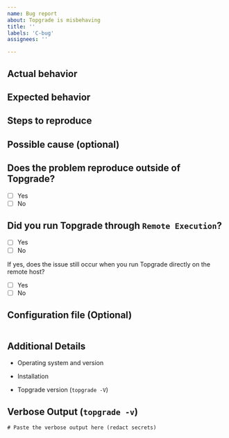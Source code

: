 ```yaml
---
name: Bug report
about: Topgrade is misbehaving
title: ''
labels: 'C-bug'
assignees: ''

---
```


<!--
Thanks for taking the time to fill out this bug report!
Please make sure to
[search for existing issues](https://github.com/topgrade-rs/topgrade/issues)
before filing a new one!

Questions labeled with `Optional` can be skipped.
-->

<!--
If you're here to report a "No asset found" error, please make sure that
at least one hour has passed since the last release was made.
-->

## Actual behavior

<!--
What actually happened?
-->

## Expected behavior

<!--
Describe the expected behavior
-->

## Steps to reproduce

<!--
A minimal example to reproduce the issue
-->

## Possible cause (optional)

<!--
If you know the possible cause of the issue, please tell us.
-->

## Does the problem reproduce outside of Topgrade?

<!--
Execute the erroneous command directly to see if the problem persists
-->

- [ ] Yes
- [ ] No

## Did you run Topgrade through `Remote Execution`?

- [ ] Yes
- [ ] No

If yes, does the issue still occur when you run Topgrade directly on the remote host?

- [ ] Yes
- [ ] No

## Configuration file (Optional)

<!--
Paste your configuration file inside the code block if you think this issue is
related to configuration.
-->

```toml
```

## Additional Details

- Operating system and version
  <!-- For example, Fedora Linux 38, Windows 11 24H2, macOS 15 -->

- Installation
  <!--
  How did you install Topgrade: built from repo / crates.io (`cargo install topgrade`)
  / package manager (which one) / other (describe)
  -->

- Topgrade version (`topgrade -V`)

## Verbose Output (`topgrade -v`)

<!--
Paste the verbose output into the code block below
-->

```text
# Paste the verbose output here (redact secrets)
```
